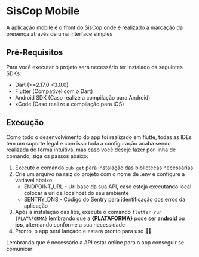 # SisCop Mobile

A aplicação mobile é o front do SisCop onde é realizado a marcação da presença através de uma interface simples

## Pré-Requisitos

Para você executar o projeto será necessário ter instalado os seguintes SDKs:

- Dart (>=2.17.0 <3.0.0)
- Flutter (Compatível com o Dart)
- Android SDK (Caso realize a compilação para Android)
- xCode (Caso realize a compilação para iOS)

## Execução

Como todo o desenvolvimento do app foi realizado em flutte, todas as IDEs tem um suporte legal e com isso toda a configuração acaba sendo realizada de forma intuítiva, mas caso você deseje fazer por linha de comando, siga os passos abaixo:

1. Execute o comando `pub get` para instalação das bibliotecas necessárias
2. Crie um arquivo na raiz do projeto com o nome de .env e configure a variável abaixo
    - ENDPOINT_URL - Url base da sua API, caso esteja executando local colocar a url de localhost do seu ambiente
    - SENTRY_DNS - Código do Sentry para identificação dos erros da aplicação
2. Após a instalação das libs, execute o comando `flutter run {PLATAFORMA}` lembrando que a **{PLATAFORMA}** pode ser **android** ou **ios**, alternando conforme a sua necessidade
3. Pronto, o app será lançado e estará pronto para uso 🚀🚀

Lembrando que é necessário a API estar online para o app conseguir se comunicar

